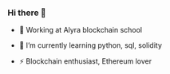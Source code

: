 ### Hi there 👋

<!--
**R0D7/R0D7** is a ✨ _special_ ✨ repository because its `README.md` (this file) appears on your GitHub profile.

Here are some ideas to get you started:
- 👯 I’m looking to collaborate on ...
- 🤔 I’m looking for help with ...
- 💬 Ask me about ...
- 📫 How to reach me: ...
- 😄 Pronouns: ...
-->

- 🔭 Working at Alyra blockchain school
- 🌱 I’m currently learning python, sql, solidity

- ⚡ Blockchain enthusiast, Ethereum lover

